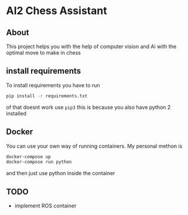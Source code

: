 # AI2 Chess Assistant

## About

This project helps you with the help of computer vision and Ai with the optimal move to make in chess

## install requirements

To install requirements you have to run

```bash
pip install -r requirements.txt
```

of that doesnt work use `pip3` this is because you also have python 2 installed

## Docker

You can use your own way of running containers. My personal methon is

```bash
docker-compose up
docker-compose run python
```

and then just use python inside the container

## TODO

- implement ROS container
